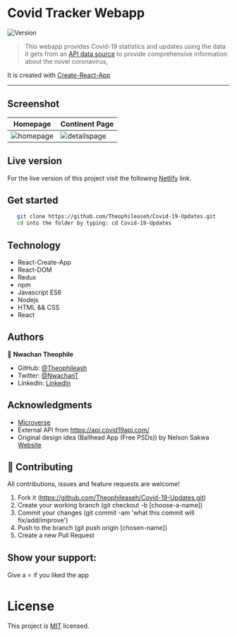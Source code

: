 # Covid Tracker Webapp

<img alt="Version" src="https://img.shields.io/badge/version-1.0.0-blue.svg?cacheSeconds=2592000" />

> This webapp provides Covid-19 statistics and updates using the data it gets from an [API data source](https://api.covid19api.com/) to provide comprehensive information about the novel coronavirus, 
> 
It is created with [Create-React-App](https://github.com/facebook/create-react-app)

---

## Screenshot
| Homepage |   Continent Page |
| ---------- | ----------- |
 | ![homepage](/assets/i.png) | ![detailspage](/assets/1.png) |
</p>


## Live version

For the live version of this project visit the following [Netlify](https://global-covid-data-tracker.netlify.app/) link.

## Get started

```bash
   git clone https://github.com/Theophileaseh/Covid-19-Updates.git
   cd into the folder by typing: cd Covid-19-Updates
```

 ## Technology

- React-Create-App
- React-DOM
- Redux
- npm
- Javascript ES6
- Nodejs
- HTML && CSS
- React

## Authors

👤 **Nwachan Theophile**

- GitHub: [@Theophileash](https://github.com/Theophileaseh)
- Twitter: [@NwachanT](https://twitter.com/NwachanT)
- LinkedIn: [LinkedIn](https://linkedin.com/in/nwachan-theophile)

## Acknowledgments

- [Microverse](https://www.microverse.org/)
- External API from https://api.covid19api.com/
- Original design idea (Ballhead App (Free PSDs)) by Nelson Sakwa [Website](https://www.behance.net/gallery/31579789/Ballhead-App-(Free-PSDs))

## 🤝 Contributing
All contributions, issues and feature requests are welcome!

1. Fork it (https://github.com/Theophileaseh/Covid-19-Updates.git)
2. Create your working branch (git checkout -b [choose-a-name])
3. Commit your changes (git commit -am 'what this commit will fix/add/improve')
4. Push to the branch (git push origin [chosen-name])
5. Create a new Pull Request

## Show your support:

Give a :star: if you liked the app

# License
This project is [MIT](LICENSE.md) licensed.
